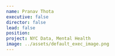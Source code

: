 ```yaml
---
name: Pranav Thota
executive: false
director: false
lead: false
position:  
project: NYC Data, Mental Health
image: ../assets/default_exec_image.png
---
```

